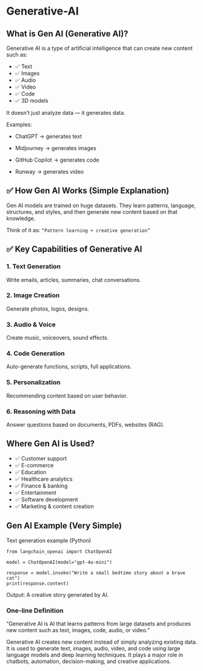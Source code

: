 # Generative-AI

## What is Gen AI (Generative AI)?

Generative AI is a type of artificial intelligence that can create new content such as:

- ✅ Text
- ✅ Images
- ✅ Audio
- ✅ Video
- ✅ Code
- ✅ 3D models

It doesn’t just analyze data — it generates data.

Examples:

- ChatGPT → generates text

- Midjourney → generates images

- GitHub Copilot → generates code

- Runway → generates video

## ✅ How Gen AI Works (Simple Explanation)

Gen AI models are trained on huge datasets.
They learn patterns, language, structures, and styles, and then generate new content based on that knowledge.

Think of it as:
``
“Pattern learning + creative generation”
``

## ✅ Key Capabilities of Generative AI
###  1. Text Generation

Write emails, articles, summaries, chat conversations.

 ### 2. Image Creation

Generate photos, logos, designs.

### 3. Audio & Voice

Create music, voiceovers, sound effects.

### 4. Code Generation

Auto-generate functions, scripts, full applications.

### 5. Personalization

Recommending content based on user behavior.

### 6. Reasoning with Data

Answer questions based on documents, PDFs, websites (RAG).

## Where Gen AI is Used?

- ✅ Customer support
- ✅ E-commerce
- ✅ Education
- ✅ Healthcare analytics
- ✅ Finance & banking
- ✅ Entertainment
- ✅ Software development
- ✅ Marketing & content creation

##  Gen AI Example (Very Simple)
Text generation example (Python)
```
from langchain_openai import ChatOpenAI

model = ChatOpenAI(model="gpt-4o-mini")

response = model.invoke("Write a small bedtime story about a brave cat")
print(response.content)
```

 Output: A creative story generated by AI.

### One-line Definition 

“Generative AI is AI that learns patterns from large datasets and produces new content such as text, images, code, audio, or video.”



Generative AI creates new content instead of simply analyzing existing data. It is used to generate text, images, audio, video, and code using large language models and deep learning techniques. It plays a major role in chatbots, automation, decision-making, and creative applications.
